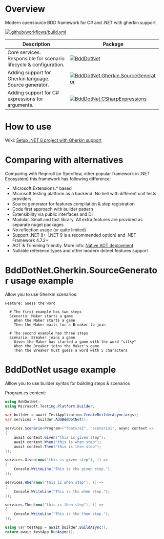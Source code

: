 # Overview

Modern opensource BDD framework for C# and .NET with gherkin support

[![.github/workflows/build.yml](https://github.com/Romfos/BddDotNet/actions/workflows/build.yml/badge.svg?branch=main)](https://github.com/Romfos/BddDotNet/actions/workflows/build.yml)

| Description                                                        | Package                                                                                                                                                                                                            |
|--------------------------------------------------------------------|--------------------------------------------------------------------------------------------------------------------------------------------------------------------------------------------------------------------|
| Core services. Responsible for scenario lifecycle & configuration. | [![BddDotNet](https://img.shields.io/nuget/v/BddDotNet?label=BddDotNet)](https://www.nuget.org/packages/BddDotNet)                                                                                                 |
| Adding support for Gherkin language. Source generator.             | [![BddDotNet.Gherkin.SourceGenerator](https://img.shields.io/nuget/v/BddDotNet.Gherkin.SourceGenerator?label=BddDotNet.Gherkin.SourceGenerator)](https://www.nuget.org/packages/BddDotNet.Gherkin.SourceGenerator) |
| Adding support for C# expressions for arguments.                   | [![BddDotNet.CSharpExpressions](https://img.shields.io/nuget/v/BddDotNet.CSharpExpressions?label=BddDotNet.CSharpExpressions)](https://www.nuget.org/packages/BddDotNet.CSharpExpressions)                         |

# How to use

Wiki: [Setup .NET 8 project with Gherkin support](https://github.com/Romfos/BddDotNet/wiki/Setup-.NET-8-project-with-Gherkin-support)

# Comparing with alternatives

Comparing with Reqnroll (or Specflow, other popular framework in .NET Ecosystem) this framework has following difference:
-	Microsoft.Extensions.* based
-	Microsoft testing platform as a backend. No hell with different unit tests providers.
-	Source generator for features compilation & step registration
-	Code first approach with builder pattern
-	Extensibility via public interfaces and DI
- Modular. Small and fast library. All extra features are provided as separate nuget packages
-	No reflection usage (or quite limited)
-	Support .NET 8+ (.NET 9 is a recommended option) and .NET Framework 4.7.2+ 
-	AOT & Trimming friendly. More info: [Native AOT deployment](https://learn.microsoft.com/en-us/dotnet/core/deploying/native-aot/)
-	Nullable reference types and other modern dotnet features support

# BddDotNet.Gherkin.SourceGenerator usage example
Allow you to use Gherkin scenarios:

```gherkin
Feature: Guess the word

  # The first example has two steps
  Scenario: Maker starts a game
    When the Maker starts a game
    Then the Maker waits for a Breaker to join

  # The second example has three steps
  Scenario: Breaker joins a game
    Given the Maker has started a game with the word "silky"
    When the Breaker joins the Maker's game
    Then the Breaker must guess a word with 5 characters
```

# BddDotNet usage example
Alllow you to use builder syntax for building steps & scenarios

Program.cs content:
```csharp
using BddDotNet;
using Microsoft.Testing.Platform.Builder;

var builder = await TestApplication.CreateBuilderAsync(args);
var services = builder.AddBddDotNet();

services.Scenario<Program>("feature1", "scenario1", async context =>
{
    await context.Given("this is given step");
    await context.When("this is when step");
    await context.Then("this is then step");
});

services.Given(new("this is given step"), () =>
{
    Console.WriteLine("This is the given step.");
});

services.When(new("this is when step"), () =>
{
    Console.WriteLine("This is the when step.");
});

services.Then(new("this is then step"), () =>
{
    Console.WriteLine("This is the then step.");
});

using var testApp = await builder.BuildAsync();
return await testApp.RunAsync();

```


  
